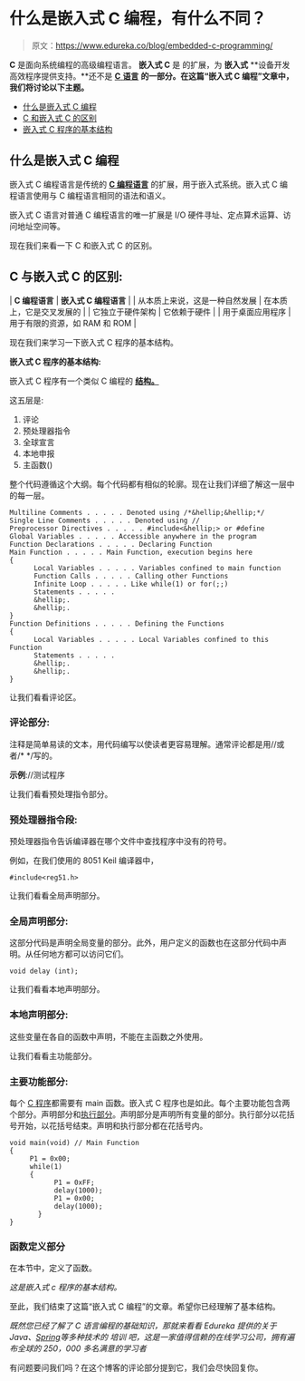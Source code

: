# 什么是嵌入式 C 编程，有什么不同？

> 原文：<https://www.edureka.co/blog/embedded-c-programming/>

**C** 是面向系统编程的高级编程语言。 **嵌入式 C** 是 的扩展，为 **嵌入式** **设备开发高效程序提供支持。**还不是 [**C** **语言**](https://www.edureka.co/blog/c-programming-tutorial/) **的一部分。在这篇“嵌入式 C 编程”文章中，我们将讨论以下主题。**

*   [什么是嵌入式 C 编程](#WhatisEmbeddedCProgramming)
*   [C 和嵌入式 C 的区别](#DifferencebetweenCandEmbeddedC)
*   [嵌入式 C 程序的基本结构](#BasicStructureofEmbeddedCProgram)

## **什么是嵌入式 C 编程**

嵌入式 C 编程语言是传统的 **[C 编程语言](https://www.edureka.co/blog/c-programming-tutorial/)** 的扩展，用于嵌入式系统。嵌入式 C 编程语言使用与 C 编程语言相同的语法和语义。

嵌入式 C 语言对普通 C 编程语言的唯一扩展是 I/O 硬件寻址、定点算术运算、访问地址空间等。

现在我们来看一下 C 和嵌入式 C 的区别。

## **C 与嵌入式 C 的区别:**

| **C 编程语言** | **嵌入式 C 编程语言** |
| 从本质上来说，这是一种自然发展 | 在本质上，它是交叉发展的 |
| 它独立于硬件架构 | 它依赖于硬件 |
| 用于桌面应用程序 | 用于有限的资源，如 RAM 和 ROM |

现在我们来学习一下嵌入式 C 程序的基本结构。

**嵌入式 C 程序的基本结构:**

嵌入式 C 程序有一个类似 C 编程的 **[结构。](https://www.edureka.co/blog/basic-structure-of-a-c-program/)**

这五层是:

1.  评论
2.  预处理器指令
3.  全球宣言
4.  本地申报
5.  主函数()

整个代码遵循这个大纲。每个代码都有相似的轮廓。现在让我们详细了解这一层中的每一层。

```
Multiline Comments . . . . . Denoted using /*&hellip;&hellip;*/
Single Line Comments . . . . . Denoted using //
Preprocessor Directives . . . . . #include<&hellip;> or #define
Global Variables . . . . . Accessible anywhere in the program
Function Declarations . . . . . Declaring Function
Main Function . . . . . Main Function, execution begins here
{
      Local Variables . . . . . Variables confined to main function
      Function Calls . . . . . Calling other Functions
      Infinite Loop . . . . . Like while(1) or for(;;)
      Statements . . . . .
      &hellip;.
      &hellip;.
}
Function Definitions . . . . . Defining the Functions
{
      Local Variables . . . . . Local Variables confined to this Function 
      Statements . . . . .
      &hellip;.
      &hellip;.
}
```

让我们看看评论区。

### **评论部分:**

注释是简单易读的文本，用代码编写以使读者更容易理解。通常评论都是用//或者/* */写的。

**示例**://测试程序

让我们看看预处理指令部分。

### **预处理器指令段:**

预处理器指令告诉编译器在哪个文件中查找程序中没有的符号。

例如，在我们使用的 8051 Keil 编译器中，

```
#include<reg51.h>
```

让我们看看全局声明部分。

### **全局声明部分:**

这部分代码是声明全局变量的部分。此外，用户定义的函数也在这部分代码中声明。从任何地方都可以访问它们。

```
void delay (int);
```

让我们看看本地声明部分。

### **本地声明部分:**

这些变量在各自的函数中声明，不能在主函数之外使用。

让我们看看主功能部分。

### **主要功能部分:**

每个 [C 程序](https://www.edureka.co/blog/basic-structure-of-a-c-program/)都需要有 main 函数。嵌入式 C 程序也是如此。每个主要功能包含两个部分。声明部分和[执行部分](https://www.edureka.co/blog/how-to-compile-c-program-in-command-prompt/)。声明部分是声明所有变量的部分。执行部分以花括号开始，以花括号结束。声明和执行部分都在花括号内。

```
void main(void) // Main Function
{
     P1 = 0x00;
     while(1) 
     {
           P1 = 0xFF; 
           delay(1000);
           P1 = 0x00; 
           delay(1000);
       }
}

```

### 函数定义部分

在本节中，定义了函数。

*这是嵌入式 c 程序的基本结构。*

至此，我们结束了这篇“嵌入式 C 编程”的文章。希望你已经理解了基本结构。

*既然您已经了解了 C 语言编程的基础知识，那就来看看 Edureka 提供的关于 Java、[Spring](https://spring.io/)等多种技术的  培训* *吧，这是一家值得信赖的在线学习公司，拥有遍布全球的 250，000 多名满意的学习者*

有问题要问我们吗？在这个博客的评论部分提到它，我们会尽快回复你。